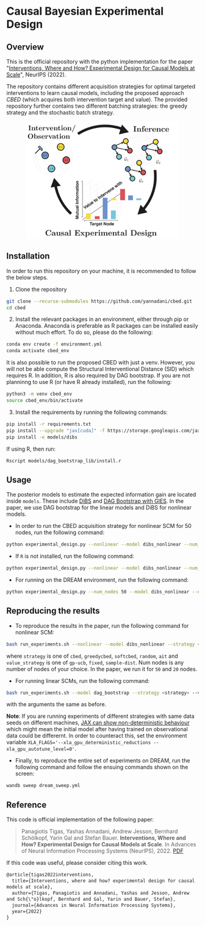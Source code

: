# Causal Bayesian Experimental Design
## Overview 
This is the official repository with the python implementation for the paper "[Interventions, Where and How? Experimental Design for Causal Models at Scale](https://arxiv.org/abs/2203.02016)", NeurIPS (2022). 

The repository contains different acquisition strategies for optimal targeted interventions to learn causal models, including the proposed approach _CBED_ (which acquires both intervention target and value). The provided repository further contains two different batching strategies: the greedy strategy and the stochastic batch strategy.

<p align="center">
<img src="fig/BOEDCD.png" alt="Causal Bayesian Experimental Design" width="400"/>
</p>

## Installation

In order to run this repository on your machine, it is recommended to follow the below steps.

1. Clone the repository
```bash
git clone --recurse-submodules https://github.com/yannadani/cbed.git
cd cbed
```
2. Install the relevant packages in an environment, either through pip or Anaconda. Anaconda is preferable as R packages can be installed easily without much effort. To do so, please do the following:
```bash
conda env create -f environment.yml
conda activate cbed_env
```

It is also possible to run the proposed CBED with just a venv. However, you will not be able compute the Structural Interventional Distance (SID) which requires R. In addition, R is also required by DAG bootstrap. If you are not planninng to use R (or have R already installed), run the following:

```bash
python3 -m venv cbed_env
source cbed_env/bin/activate
```

3. Install the requirements by running the following commands:
```bash
pip install -r requirements.txt
pip install --upgrade "jax[cuda]" -f https://storage.googleapis.com/jax-releases/jax_cuda_releases.html
pip install -e models/dibs
```

If using R, then run:
```bash
Rscript models/dag_bootstrap_lib/install.r
```

## Usage

The posterior models to estimate the expected information gain are located inside `models`. These include [DiBS](https://arxiv.org/abs/2105.11839) and [DAG Bootstrap with GIES](https://arxiv.org/abs/1902.10347). In the paper, we use DAG bootstrap for the linear models and DiBS for nonlinear models. 

- In order to run the CBED acquisition strategy for nonlinear SCM for 50 nodes, run the following command:
```bash
python experimental_design.py --nonlinear --model dibs_nonlinear --num_nodes 50 --strategy softcbed --value_strategy gp-ucb 
```
- If `R` is not installed, run the following command:
```bash
python experimental_design.py --nonlinear --model dibs_nonlinear --num_nodes 50 --strategy softcbed --value_strategy gp-ucb --no_sid
```

- For running on the DREAM environment, run the following command:
```bash
python experimental_design.py --num_nodes 50 --model dibs_nonlinear --noise_type gaussian --strategy softcbed --env dream4 --dream4_path envs/dream4/configurations --dream4_name InSilicoSize50-Yeast1
```
## Reproducing the results 
- To reproduce the results in the paper, run the following command for nonlinear SCM:
```bash
bash run_experiments.sh --nonlinear --model dibs_nonlinear --strategy <strategy> --value_strategy <value_strategy> --num_nodes <num_nodes>
```
where `strategy` is one of `cbed`, `greedycbed`, `softcbed`, `random`, `ait` and `value_strategy` is one of `gp-ucb`, `fixed`, `sample-dist`. Num nodes is any number of nodes of your choice. In the paper, we run it for `50` and `20` nodes.

- For running linear SCMs, run the following command:
```bash
bash run_experiments.sh --model dag_bootstrap --strategy <strategy> --value_strategy <value_strategy> --num_nodes <num_nodes>
```
with the arguments the same as before.

**Note**: If you are running experiments of different strategies with same data seeds on different machines, [JAX can show non-deterministic behaviour](https://github.com/google/jax/issues/4823) which might mean the initial model after having trained on observational data could be differernt. In order to counteract this, set the environment variable `XLA_FLAGS='--xla_gpu_deterministic_reductions --xla_gpu_autotune_level=0'`.

- Finally, to reproduce the entire set of experiments on DREAM, run the following command and follow the ensuing commands shown on the screen:
```bash
wandb sweep dream_sweep.yml
```

## Reference
This code is official implementation of the following paper:
> Panagiotis Tigas, Yashas Annadani, Andrew Jesson, Bernhard Schölkopf, Yarin Gal and Stefan Bauer. **Interventions, Where and How? Experimental Design for Causal Models at Scale**. In Advances of Neural Information Processing Systems (NeurIPS), 2022. [PDF](https://arxiv.org/pdf/2203.02016.pdf)

If this code was useful, please consider citing this work.
```
@article{tigas2022interventions,
  title={Interventions, where and how? experimental design for causal models at scale},
  author={Tigas, Panagiotis and Annadani, Yashas and Jesson, Andrew and Sch{\"o}lkopf, Bernhard and Gal, Yarin and Bauer, Stefan},
  journal={Advances in Neural Information Processing Systems},
  year={2022}
}
```
